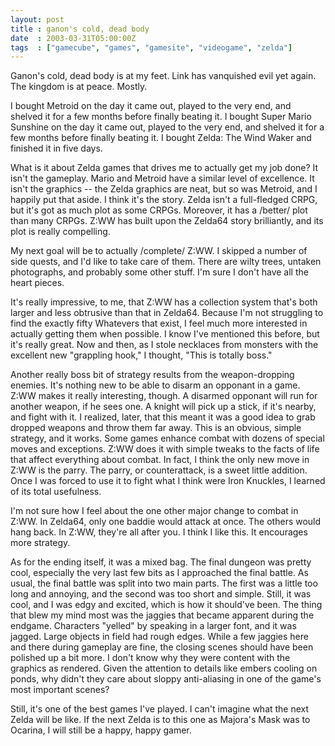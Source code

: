 ```yaml
---
layout: post
title : ganon's cold, dead body
date  : 2003-03-31T05:00:00Z
tags  : ["gamecube", "games", "gamesite", "videogame", "zelda"]
---
```

Ganon's cold, dead body is at my feet.  Link has vanquished evil yet again. The kingdom is at peace.  Mostly.

I bought Metroid on the day it came out, played to the very end, and shelved it for a few months before finally beating it.  I bought Super Mario Sunshine on the day it came out, played to the very end, and shelved it for a few months before finally beating it.  I bought Zelda: The Wind Waker and finished it in five days.

What is it about Zelda games that drives me to actually get my job done?  It isn't the gameplay.  Mario and Metroid have a similar level of excellence.  It isn't the graphics -- the Zelda graphics are neat, but so was Metroid, and I happily put that aside.  I think it's the story.  Zelda isn't a full-fledged CRPG, but it's got as much plot as some CRPGs.  Moreover, it has a /better/ plot than many CRPGs.  Z:WW has built upon the Zelda64 story brilliantly, and its plot is really compelling.

My next goal will be to actually /complete/ Z:WW.  I skipped a number of side quests, and I'd like to take care of them.  There are wilty trees, untaken photographs, and probably some other stuff.  I'm sure I don't have all the heart pieces.

It's really impressive, to me, that Z:WW has a collection system that's both larger and less obtrusive than that in Zelda64.  Because I'm not struggling to find the exactly fifty Whatevers that exist, I feel much more interested in actually getting them when possible.  I know I've mentioned this before, but it's really great.  Now and then, as I stole necklaces from monsters with the excellent new "grappling hook," I thought, "This is totally boss."

Another really boss bit of strategy results from the weapon-dropping enemies. It's nothing new to be able to disarm an opponant in a game.  Z:WW makes it really interesting, though.  A disarmed opponant will run for another weapon, if he sees one.  A knight will pick up a stick, if it's nearby, and fight with it.  I realized, later, that this meant it was a good idea to grab dropped weapons and throw them far away.  This is an obvious, simple strategy, and it works.  Some games enhance combat with dozens of special moves and exceptions. Z:WW does it with simple tweaks to the facts of life that affect everything about combat.  In fact, I think the only new move in Z:WW is the parry.  The parry, or counterattack, is a sweet little addition.  Once I was forced to use it to fight what I think were Iron Knuckles, I learned of its total usefulness.

I'm not sure how I feel about the one other major change to combat in Z:WW.  In Zelda64, only one baddie would attack at once.  The others would hang back.  In Z:WW, they're all after you.  I think I like this.  It encourages more strategy.

As for the ending itself, it was a mixed bag.  The final dungeon was pretty cool, especially the very last few bits as I approached the final battle.  As usual, the final battle was split into two main parts.  The first was a little too long and annoying, and the second was too short and simple.  Still, it was cool, and I was edgy and excited, which is how it should've been.  The thing that blew my mind most was the jaggies that became apparent during the endgame. Characters "yelled" by speaking in a larger font, and it was jagged.  Large objects in field had rough edges.  While a few jaggies here and there during gameplay are fine, the closing scenes should have been polished up a bit more. I don't know why they were content with the graphics as rendered.  Given the attention to details like embers cooling on ponds, why didn't they care about sloppy anti-aliasing in one of the game's most important scenes?

Still, it's one of the best games I've played.  I can't imagine what the next Zelda will be like.  If the next Zelda is to this one as Majora's Mask was to Ocarina, I will still be a happy, happy gamer.

